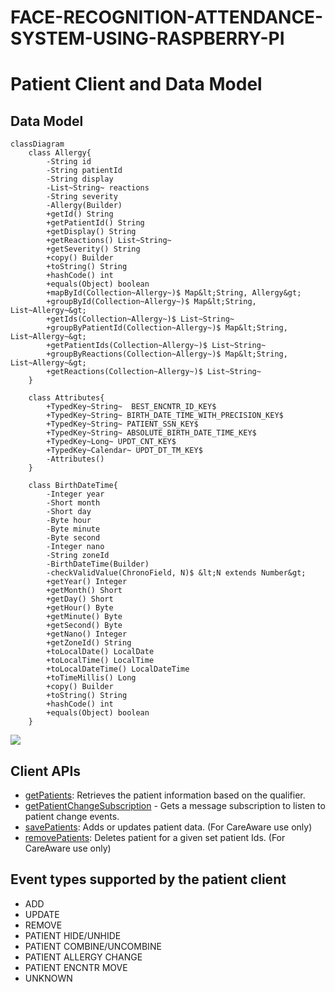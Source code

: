 # FACE-RECOGNITION-ATTENDANCE-SYSTEM-USING-RASPBERRY-PI
# Patient Client and Data Model

## Data Model

```mermaid
classDiagram
    class Allergy{
        -String id
        -String patientId
        -String display
        -List~String~ reactions
        -String severity
        -Allergy(Builder)
        +getId() String
        +getPatientId() String
        +getDisplay() String
        +getReactions() List~String~
        +getSeverity() String
        +copy() Builder
        +toString() String
        +hashCode() int
        +equals(Object) boolean
        +mapById(Collection~Allergy~)$ Map&lt;String, Allergy&gt;
        +groupById(Collection~Allergy~)$ Map&lt;String, List~Allergy~&gt;
        +getIds(Collection~Allergy~)$ List~String~
        +groupByPatientId(Collection~Allergy~)$ Map&lt;String, List~Allergy~&gt;
        +getPatientIds(Collection~Allergy~)$ List~String~
        +groupByReactions(Collection~Allergy~)$ Map&lt;String, List~Allergy~&gt;
        +getReactions(Collection~Allergy~)$ List~String~
    }

    class Attributes{
        +TypedKey~String~  BEST_ENCNTR_ID_KEY$
        +TypedKey~String~ BIRTH_DATE_TIME_WITH_PRECISION_KEY$
        +TypedKey~String~ PATIENT_SSN_KEY$
        +TypedKey~String~ ABSOLUTE_BIRTH_DATE_TIME_KEY$
        +TypedKey~Long~ UPDT_CNT_KEY$
        +TypedKey~Calendar~ UPDT_DT_TM_KEY$
        -Attributes()
    }

    class BirthDateTime{
        -Integer year
        -Short month
        -Short day
        -Byte hour
        -Byte minute
        -Byte second
        -Integer nano
        -String zoneId
        -BirthDateTime(Builder)
        -checkValidValue(ChronoField, N)$ &lt;N extends Number&gt;
        +getYear() Integer
        +getMonth() Short
        +getDay() Short
        +getHour() Byte
        +getMinute() Byte
        +getSecond() Byte
        +getNano() Integer
        +getZoneId() String
        +toLocalDate() LocalDate
        +toLocalTime() LocalTime
        +toLocalDateTime() LocalDateTime
        +toTimeMillis() Long
        +copy() Builder
        +toString() String
        +hashCode() int
        +equals(Object) boolean
    }
  ```

[![](https://mermaid.ink/img/pako:eNrNWntv2joU_ypRtD_arS2l76JpEoV0RStQAd203V4hkxjwboi5eVRjVfns9zhPO7EDpbtjqCqJz8M_H59zfGzzpJvUwnpNN23keU2CJi6aPTgafMIWrW7b2J0snqI29tnv-y5xJhqxim1z5BPs-C0JySLe3EYLjnBLPH8ZUZeai5HpE-p4RUkPP2KX-LxojGrnKiC2hd3djPRugqH7nV0tEhYJdwk8Bb0ZYVRQewlEoPPYRa5-jFamxKRz1h6j5gg-jXhlQlPkTRswSUAjjs8R8L8Bsr2d7ug7Nv1dbUSpjZHDMczQ_GoBg21QMFcIfRkbbrn7RmujeTyCvWSWlxo_FpcG68qH5khoy_xseAoNKiNGHWeT9br-Uz2bwchm_XUwVukponh-cIRI9IE4CnzsccH4brCYY-sTXqSBdGX0B0Oj0-gMesNWc_jJ-PqmlL3VG9wMm_WBMRy02sbwSwte73pGo9VvdTsrxe_qg5bRGQz7_dW89at-9_YeOsr3yQQ1meQtZXL3d83BEMaj7KCBbOxYyI1Z4W_QzjHvZ9bb2U3Ny754E18R1582kY8HZIb5lNdyfJgn7GoLjFw-Q02p62sz6vjTQqslJLurhY-1KQ3cfNuMOIAq3-phkzpWDgED4CCHFlPkT-pgIekKI5GkyX1zis1_PiObWPAvwDuNqUsdek2wbe11wB2XHQ3_8MGsntYJZiPs5tz5KxgCMlIMS6S1mT1YKmN2yGXYKLsWCTdgGpYaF7wtQmWhfaSkfmgkKakDZlLB-xYaS5ZqfXpLTWQzu7EcnzwXOUKrxhzsWa6D50reBU7W0Ca2TcIlhW5lrQjDgA-CazQj9qIBcwgJq-WMqfb6xX9MXA_mhB9-QoI-85RcYWCjMG9Oydwb0Diba3n2uynM6lKbsy--hiiM5lfXDNfJ0BT0W1RK7kmHV1phhENNi5Bo4H9UkVGweX6dLDKsqjtWqgxtUeQqr0WkWjeoSn4ROnmlsh7IXLEQq1ozckvCc0Ysy8Zrh25McaC1H4zH5EchTpMxwj8yJrCuAKLk2VOtYNqIf-O4PsIKBaviJPzi2pm5YP2COdBQsvJz5CTMXpgLVsV6OzXWZsmgk5pNwZCZLYn_9wWDfhBFxEpgV6xxRNbImMDzMWdORuQLKC0z7x-VeGJb5KMvaV6VZBTivN-uSCichvI0knnS6_pP9WwGg3PYF-JQOf5mONK4eJ01EjWbgeCi73UwMkUvRRL7dBbkaiCFuC_38w1Vlvv-KqWKjF_EJyYpNUKBrxydwFoKUOBcxjUxv5hG6ZBbS9-_x04ww25YuX3gEu5951On-6WTNbTrt0b2dm2I793BjdGTdBgjbEyRM8HGY24hT0pgM3BdzOfMlDJ38SOhAb-cRrrYltlMn4qSXI-KtbERdQrpOhbJlTBxzyp6BoOtIhIk74hXtyzMVuBiyideD8_oo4L6G3dM4nRl41jHR-rNJucwd-wYJHvvGe3uZ-49OV-p394avY9fh42beuejhB4f-MiFG932VasjIdx3lKSbVlMqILZz_q5w4ahsbWIfEdt7Wm_TyIc1X_cmzFzbuttAKRyFi6_a8RWRpXuxIuY_eetWtqWRGqxsEcxxrrW1UXaSXx5LnYvZ-SWelZwseL6LoWYgoqfE0qZ44ZBcRfjCcVB6_EbmEg00cHxXeeERuaj2l4UhW5ug1vqbZ6VsBC6hrhSHL2bvuBXPwH5Kpy85_Fjl8f3MUqUnE9eBbfeh-GGckQzkchd7nmo_BfztwPbJ3A5lvHWEGorLlRBndHIno30jc5XCaKJU0S6ErPxAJp6n4iEeEOO1TqbaYPP1B9wTrZ8HlGcbErYNMsB6RzChRf8PiEzxBujkySmrdyW5CfjIxBFOLEoj-5Gd0RebqXCYU-hYEe31uHOFV5Y4bHRVIKd1CWSP2vZ8OT8LLGwllnfCy4x1rqeTAzDQL4B7YW4OgShmIrpZ2egyuh3BUiWtTTLSdrJOIZrDokgawCFlZcwm8ivCtIcnwIBdbF0jk9hgLEUdQd0JmPpnWMe3XnbtwVyhLfcf2FIa4zHD_Igl55pydAo36goIN7zHGGRYVcuVBPL27q1EL8qZgPMHuSWlDqZgXZZZ21uvrw0uFX45cPkKvD7mMICSI4a3-_sf4oMRraYZ2VY3ZeHOEiLubJuclyheOT7obx_0SOxBr8JjGNYg9wAgkr90m5deChak8ktiXoNw95CpqYpqxLuIWv42QjLggopEdy07tpHufpRj4K1Tk-6EVfo4JG85SybGe3Bs4vyT_AQImKa-P_dqlcqE-NNgdGBiF4qFA5POKmQUePsmdXH0FIPYN232VRnZdFSZIeZMFc814ZE4le_oEVWYbKQmFKzEgpUZhLxdiXs-YKyAL8GT3jdsA1LaeYwqBiU6wu_HJfSfGCyxmCyKfjfAAgbRflmE_W5gcc9SOGLgbgkZB0IOMh_W28Ip4CiDuiUXLIKQguTWhK1hzDDkIIYpeguwWL8iFHl5sAVsciAxWH1Ph2oCVFl6TQ9r-Afdn2JYnHVY8HULj1Fg-2xQz8CKAqhFF46p13w3wHt6MLcgpcY_ftZrY6g4oXWOHL32pP_Qa_vHl9WTg8Pji-rR0fnR4eXJ2Z6-gObTk9OD6unl5fn5xeXx6eVJ9XlP_0kpqDg5uDg5hE_19Oj0AqjVUN23kMb3aVjEp27apU0R1FOsV7ZzgKGwIQNgkzpjMmHtgWtDc2Z7zz9IJgCs5xFrimCFeLw8q5wdnV2go2N8dn6MTo-PLXNUvbwYH51Ux9b5YfUI6c-AFof9t-OfgLOv5_8Ankcdcw?type=png)](https://mermaid.live/edit#pako:eNrNWntv2joU_ypRtD_arS2l76JpEoV0RStQAd203V4hkxjwboi5eVRjVfns9zhPO7EDpbtjqCqJz8M_H59zfGzzpJvUwnpNN23keU2CJi6aPTgafMIWrW7b2J0snqI29tnv-y5xJhqxim1z5BPs-C0JySLe3EYLjnBLPH8ZUZeai5HpE-p4RUkPP2KX-LxojGrnKiC2hd3djPRugqH7nV0tEhYJdwk8Bb0ZYVRQewlEoPPYRa5-jFamxKRz1h6j5gg-jXhlQlPkTRswSUAjjs8R8L8Bsr2d7ug7Nv1dbUSpjZHDMczQ_GoBg21QMFcIfRkbbrn7RmujeTyCvWSWlxo_FpcG68qH5khoy_xseAoNKiNGHWeT9br-Uz2bwchm_XUwVukponh-cIRI9IE4CnzsccH4brCYY-sTXqSBdGX0B0Oj0-gMesNWc_jJ-PqmlL3VG9wMm_WBMRy02sbwSwte73pGo9VvdTsrxe_qg5bRGQz7_dW89at-9_YeOsr3yQQ1meQtZXL3d83BEMaj7KCBbOxYyI1Z4W_QzjHvZ9bb2U3Ny754E18R1582kY8HZIb5lNdyfJgn7GoLjFw-Q02p62sz6vjTQqslJLurhY-1KQ3cfNuMOIAq3-phkzpWDgED4CCHFlPkT-pgIekKI5GkyX1zis1_PiObWPAvwDuNqUsdek2wbe11wB2XHQ3_8MGsntYJZiPs5tz5KxgCMlIMS6S1mT1YKmN2yGXYKLsWCTdgGpYaF7wtQmWhfaSkfmgkKakDZlLB-xYaS5ZqfXpLTWQzu7EcnzwXOUKrxhzsWa6D50reBU7W0Ca2TcIlhW5lrQjDgA-CazQj9qIBcwgJq-WMqfb6xX9MXA_mhB9-QoI-85RcYWCjMG9Oydwb0Diba3n2uynM6lKbsy--hiiM5lfXDNfJ0BT0W1RK7kmHV1phhENNi5Bo4H9UkVGweX6dLDKsqjtWqgxtUeQqr0WkWjeoSn4ROnmlsh7IXLEQq1ozckvCc0Ysy8Zrh25McaC1H4zH5EchTpMxwj8yJrCuAKLk2VOtYNqIf-O4PsIKBaviJPzi2pm5YP2COdBQsvJz5CTMXpgLVsV6OzXWZsmgk5pNwZCZLYn_9wWDfhBFxEpgV6xxRNbImMDzMWdORuQLKC0z7x-VeGJb5KMvaV6VZBTivN-uSCichvI0knnS6_pP9WwGg3PYF-JQOf5mONK4eJ01EjWbgeCi73UwMkUvRRL7dBbkaiCFuC_38w1Vlvv-KqWKjF_EJyYpNUKBrxydwFoKUOBcxjUxv5hG6ZBbS9-_x04ww25YuX3gEu5951On-6WTNbTrt0b2dm2I793BjdGTdBgjbEyRM8HGY24hT0pgM3BdzOfMlDJ38SOhAb-cRrrYltlMn4qSXI-KtbERdQrpOhbJlTBxzyp6BoOtIhIk74hXtyzMVuBiyideD8_oo4L6G3dM4nRl41jHR-rNJucwd-wYJHvvGe3uZ-49OV-p394avY9fh42beuejhB4f-MiFG932VasjIdx3lKSbVlMqILZz_q5w4ahsbWIfEdt7Wm_TyIc1X_cmzFzbuttAKRyFi6_a8RWRpXuxIuY_eetWtqWRGqxsEcxxrrW1UXaSXx5LnYvZ-SWelZwseL6LoWYgoqfE0qZ44ZBcRfjCcVB6_EbmEg00cHxXeeERuaj2l4UhW5ug1vqbZ6VsBC6hrhSHL2bvuBXPwH5Kpy85_Fjl8f3MUqUnE9eBbfeh-GGckQzkchd7nmo_BfztwPbJ3A5lvHWEGorLlRBndHIno30jc5XCaKJU0S6ErPxAJp6n4iEeEOO1TqbaYPP1B9wTrZ8HlGcbErYNMsB6RzChRf8PiEzxBujkySmrdyW5CfjIxBFOLEoj-5Gd0RebqXCYU-hYEe31uHOFV5Y4bHRVIKd1CWSP2vZ8OT8LLGwllnfCy4x1rqeTAzDQL4B7YW4OgShmIrpZ2egyuh3BUiWtTTLSdrJOIZrDokgawCFlZcwm8ivCtIcnwIBdbF0jk9hgLEUdQd0JmPpnWMe3XnbtwVyhLfcf2FIa4zHD_Igl55pydAo36goIN7zHGGRYVcuVBPL27q1EL8qZgPMHuSWlDqZgXZZZ21uvrw0uFX45cPkKvD7mMICSI4a3-_sf4oMRraYZ2VY3ZeHOEiLubJuclyheOT7obx_0SOxBr8JjGNYg9wAgkr90m5deChak8ktiXoNw95CpqYpqxLuIWv42QjLggopEdy07tpHufpRj4K1Tk-6EVfo4JG85SybGe3Bs4vyT_AQImKa-P_dqlcqE-NNgdGBiF4qFA5POKmQUePsmdXH0FIPYN232VRnZdFSZIeZMFc814ZE4le_oEVWYbKQmFKzEgpUZhLxdiXs-YKyAL8GT3jdsA1LaeYwqBiU6wu_HJfSfGCyxmCyKfjfAAgbRflmE_W5gcc9SOGLgbgkZB0IOMh_W28Ip4CiDuiUXLIKQguTWhK1hzDDkIIYpeguwWL8iFHl5sAVsciAxWH1Ph2oCVFl6TQ9r-Afdn2JYnHVY8HULj1Fg-2xQz8CKAqhFF46p13w3wHt6MLcgpcY_ftZrY6g4oXWOHL32pP_Qa_vHl9WTg8Pji-rR0fnR4eXJ2Z6-gObTk9OD6unl5fn5xeXx6eVJ9XlP_0kpqDg5uDg5hE_19Oj0AqjVUN23kMb3aVjEp27apU0R1FOsV7ZzgKGwIQNgkzpjMmHtgWtDc2Z7zz9IJgCs5xFrimCFeLw8q5wdnV2go2N8dn6MTo-PLXNUvbwYH51Ux9b5YfUI6c-AFof9t-OfgLOv5_8Ankcdcw)

## Client APIs

- [getPatients](./../../src/main/java/com/cerner/ibus/patient/client/PatientClient.java#L28): Retrieves the patient information based on the qualifier.
- [getPatientChangeSubscription](./../../src/main/java/com/cerner/ibus/patient/client/PatientClient.java#L41) - Gets a message subscription to listen to patient change events.
- [savePatients](./../../src/main/java/com/cerner/ibus/patient/client/PatientClient.java#L51): Adds or updates patient data. (For CareAware use only)
- [removePatients](./../../src/main/java/com/cerner/ibus/patient/client/PatientClient.java#L65): Deletes patient for a given set patient Ids. (For CareAware use only)

## Event types supported by the patient client
- ADD
- UPDATE
- REMOVE
- PATIENT HIDE/UNHIDE
- PATIENT COMBINE/UNCOMBINE
- PATIENT ALLERGY CHANGE
- PATIENT ENCNTR MOVE
- UNKNOWN
